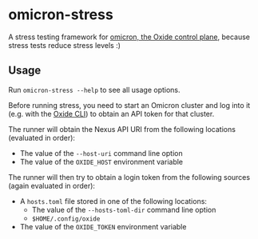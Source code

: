 # omicron-stress 

A stress testing framework for [omicron, the Oxide control
plane](https://github.com/oxidecomputer/omicron), because stress tests reduce
stress levels :)

## Usage

Run `omicron-stress --help` to see all usage options.

Before running stress, you need to start an Omicron cluster and log into it
(e.g. with the [Oxide CLI](https://github.com/oxidecomputer/oxide.rs)) to obtain
an API token for that cluster.

The runner will obtain the Nexus API URI from the following locations (evaluated
in order):

- The value of the `--host-uri` command line option
- The value of the `OXIDE_HOST` environment variable

The runner will then try to obtain a login token from the following sources
(again evaluated in order):

- A `hosts.toml` file stored in one of the following locations:
  - The value of the `--hosts-toml-dir` command line option
  - `$HOME/.config/oxide`
- The value of the `OXIDE_TOKEN` environment variable
